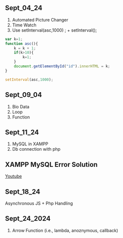 ## Sept_04_24
1. Automated Picture Changer
2. Time Watch
3. Use setInterval(asc,1000) ; + setInterval();

```js
var k=1;
function asc(){
    k = k + 1;
    if(k>10){
        k=1;
    }
    document.getElementById("id").innerHTML = k;
}

setInterval(asc,1000);
```

## Sept_09_04
1. Bio Data
2. Loop
3. Function

## Sept_11_24
1. MySQL in XAMPP
2. Db connection with php

## XAMPP MySQL Error Solution
[Youtube](https://www.youtube.com/watch?v=KZrjoKRUkZg)

 
## Sept_18_24
Asynchronous JS + Php Handling


## Sept_24_2024
1. Arrow Function (i.e., lambda, anoznymous, callback)